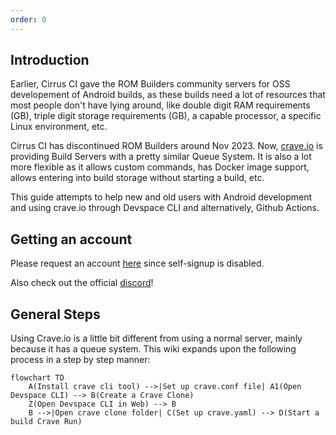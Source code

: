 ```yaml
---
order: 0
---
```


## Introduction

Earlier, Cirrus CI gave the ROM Builders community servers for OSS developement of Android builds, as these builds need a lot of resources that most people don't have lying around, like double digit RAM requirements (GB), triple digit storage requirements (GB), a capable processor, a specific Linux environment, etc.

Cirrus CI has discontinued ROM Builders around Nov 2023. Now, [crave.io](https://crave.io) is providing Build Servers with a pretty similar Queue System. It is also a lot more flexible as it allows custom commands, has Docker image support, allows entering into build storage without starting a build, etc.

This guide attempts to help new and old users with Android development and using crave.io through Devspace CLI and alternatively, Github Actions.

## Getting an account

 Please request an account [here](https://forms.gle/Jhvy9osvdmcS9B7fA) since self-signup is disabled.

Also check out the official [discord](https://discord.crave.io)!

## General Steps
Using Crave.io is a little bit different from using a normal server, mainly because it has a queue system. This wiki expands upon the following process in a step by step manner:
```mermaid
flowchart TD
    A(Install crave cli tool) -->|Set up crave.conf file| A1(Open Devspace CLI) --> B(Create a Crave Clone)
    Z(Open Devspace CLI in Web) --> B
    B -->|Open crave clone folder| C(Set up crave.yaml) --> D(Start a build Crave Run)
```
